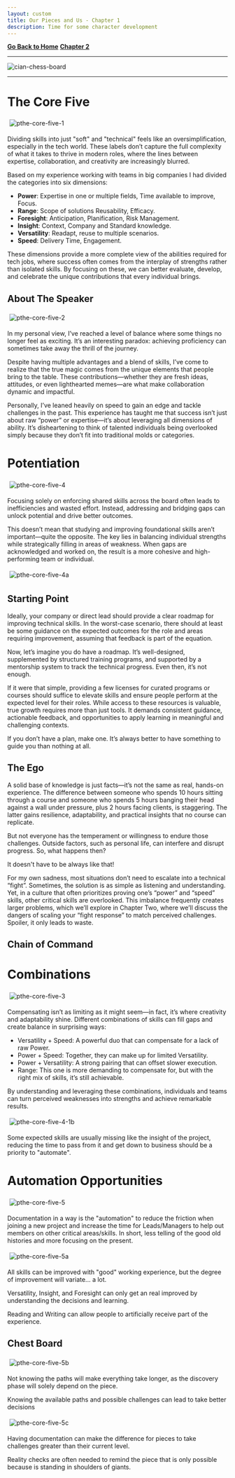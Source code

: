 ```yaml
---
layout: custom
title: Our Pieces and Us - Chapter 1
description: Time for some character development
---
```


<!--- https://darksouls.wiki.fextralife.com/Character+Information --->

<div class="nav-buttons">
  <a href="/pages/thesis-the-core-five" class="custom-button right"><strong>Go Back to Home</strong></a>
  <a href="/pages/thesis-the-core-five-2" class="custom-button left"><strong>Chapter 2</strong></a>
</div>

---

<img class="myImg" src="../images/headers/cian-chess-board.png" alt="cian-chess-board" style="border: 0px solid #000; border-radius: 1px; padding: 0px; cursor: pointer;">

---

# The Core Five

<img class="myImg" src="../images/thesis/the-core-five-1.png" alt="pthe-core-five-1" style="border: 0px solid #000; border-radius: 4px; padding: 5px; cursor: pointer;">

Dividing skills into just "soft" and "technical" feels like an oversimplification, especially in the tech world. These labels don’t capture the full complexity of what it takes to thrive in modern roles, where the lines between expertise, collaboration, and creativity are increasingly blurred.

Based on my experience working with teams in big companies I had divided the categories into six dimensions:

- **<span class="hover-image-trigger" data-image="../images/thesis/item-core-power.png">Power</span>**: Expertise in one or multiple fields, Time available to improve, Focus.
- **<span class="hover-image-trigger" data-image="../images/thesis/item-core-range.png">Range</span>**: Scope of solutions Reusability, Efficacy.
- **<span class="hover-image-trigger" data-image="../images/thesis/item-core-foresight.png">Foresight</span>**: Anticipation, Planification, Risk Management.
- **<span class="hover-image-trigger" data-image="../images/thesis/item-core-insight.png">Insight</span>**: Context, Company and Standard knowledge.
- **<span class="hover-image-trigger" data-image="../images/thesis/item-core-versatility.png">Versatility</span>**: Readapt, reuse to multiple scenarios.
- **<span class="hover-image-trigger" data-image="../images/thesis/item-core-speed.png">Speed</span>**: Delivery Time,  Engagement.

These dimensions provide a more complete view of the abilities required for tech jobs, where success often comes from the interplay of strengths rather than isolated skills. By focusing on these, we can better evaluate, develop, and celebrate the unique contributions that every individual brings.

## About The Speaker

<img class="myImg" src="../images/thesis/the-core-five-2.png" alt="pthe-core-five-2" style="border: 0px solid #000; border-radius: 4px; padding: 5px; cursor: pointer;">

In my personal view, I’ve reached a level of balance where some things no longer feel as exciting. It’s an interesting paradox: achieving proficiency can sometimes take away the thrill of the journey.

Despite having multiple advantages and a blend of skills, I’ve come to realize that the true magic comes from the unique elements that people bring to the table. These contributions—whether they are fresh ideas, attitudes, or even lighthearted memes—are what make collaboration dynamic and impactful.

Personally, I’ve leaned heavily on speed to gain an edge and tackle challenges in the past. This experience has taught me that success isn’t just about raw “power” or expertise—it’s about leveraging all dimensions of ability. It’s disheartening to think of talented individuals being overlooked simply because they don’t fit into traditional molds or categories.



# Potentiation

<img class="myImg" src="../images/thesis/the-core-five-4.png" alt="pthe-core-five-4" style="border: 0px solid #000; border-radius: 0px; padding: 5px; cursor: pointer;">

Focusing solely on enforcing shared skills across the board often leads to inefficiencies and wasted effort. Instead, addressing and bridging gaps can unlock potential and drive better outcomes.

This doesn’t mean that studying and improving foundational skills aren’t important—quite the opposite. The key lies in balancing individual strengths while strategically filling in areas of weakness. When gaps are acknowledged and worked on, the result is a more cohesive and high-performing team or individual.

<img class="myImg" src="../images/thesis/the-core-five-4a.png" alt="pthe-core-five-4a" style="border: 0px solid #000; border-radius: 0px; padding: 5px; cursor: pointer;">

## Starting Point

Ideally, your company or direct lead should provide a clear roadmap for improving technical skills. In the worst-case scenario, there should at least be some guidance on the expected outcomes for the role and areas requiring improvement, assuming that feedback is part of the equation.

Now, let’s imagine you do have a roadmap. It’s well-designed, supplemented by structured training programs, and supported by a mentorship system to track the technical progress. Even then, it’s not enough.

If it were that simple, providing a few licenses for curated programs or courses should suffice to elevate skills and ensure people perform at the expected level for their roles. While access to these resources is valuable, true growth requires more than just tools. It demands consistent guidance, actionable feedback, and opportunities to apply learning in meaningful and challenging contexts.

If you don’t have a plan, make one. It’s always better to have something to guide you than nothing at all.

## The Ego

A solid base of knowledge is just facts—it’s not the same as real, hands-on experience. The difference between someone who spends 10 hours sitting through a course and someone who spends 5 hours banging their head against a wall under pressure, plus 2 hours facing clients, is staggering. The latter gains resilience, adaptability, and practical insights that no course can replicate.

But not everyone has the temperament or willingness to endure those challenges. Outside factors, such as personal life, can interfere and disrupt progress. So, what happens then?

It doesn't have to be always like that!

For my own sadness, most situations don’t need to escalate into a technical “fight”. Sometimes, the solution is as simple as listening and understanding. Yet, in a culture that often prioritizes proving one’s “power” and “speed” skills, other critical skills are overlooked. This imbalance frequently creates larger problems, which we’ll explore in Chapter Two, where we’ll discuss the dangers of scaling your “fight response” to match perceived challenges. Spoiler, it only leads to waste.

## Chain of Command



# Combinations

<img class="myImg" src="../images/thesis/the-core-five-3.png" alt="pthe-core-five-3" style="border: 0px solid #000; border-radius: 4px; padding: 5px; cursor: pointer;">

Compensating isn’t as limiting as it might seem—in fact, it’s where creativity and adaptability shine. Different combinations of skills can fill gaps and create balance in surprising ways:

- Versatility + Speed: A powerful duo that can compensate for a lack of raw Power.
- Power + Speed: Together, they can make up for limited Versatility.
- Power + Versatility: A strong pairing that can offset slower execution.
- Range: This one is more demanding to compensate for, but with the right mix of skills, it’s still achievable.

By understanding and leveraging these combinations, individuals and teams can turn perceived weaknesses into strengths and achieve remarkable results.




<img class="myImg" src="../images/thesis/the-core-five-4-1b.png" alt="pthe-core-five-4-1b" style="border: 0px solid #000; border-radius: 4px; padding: 5px; cursor: pointer;">

Some expected skills are usually missing like the insight of the project, reducing the time to pass from it and get down to business should be a priority to "automate".

# Automation Opportunities

<img class="myImg" src="../images/thesis/the-core-five-5.png" alt="pthe-core-five-5" style="border: 0px solid #000; border-radius: 4px; padding: 5px; cursor: pointer;">

Documentation in a way is the "automation"  to reduce the friction when joining a new project and increase the time for Leads/Managers to help out members on other critical areas/skills. In short, less telling of the good old histories and more focusing on the present.

<img class="myImg" src="../images/thesis/the-core-five-5a.png" alt="pthe-core-five-5a" style="border: 0px solid #000; border-radius: 4px; padding: 5px; cursor: pointer;">

All skills can be improved with "good" working experience, but the degree of improvement will variate... a lot.

Versatility, Insight, and Foresight can only get an real improved by understanding the decisions and learning.

Reading and Writing can allow people to artificially receive part of the experience.

## Chest Board

<img class="myImg" src="../images/thesis/the-core-five-5b.png" alt="pthe-core-five-5b" style="border: 0px solid #000; border-radius: 4px; padding: 5px; cursor: pointer;">

Not knowing the paths will make everything take longer, as the discovery phase will solely depend on the piece.

Knowing the available paths and possible challenges can lead to take better decisions 

<img class="myImg" src="../images/thesis/the-core-five-5c.png" alt="pthe-core-five-5c" style="border: 0px solid #000; border-radius: 4px; padding: 5px; cursor: pointer;">

Having documentation can make the difference for pieces to take challenges greater than their current level.

Reality checks are often needed to remind the piece that is only possible because is standing in shoulders of giants.